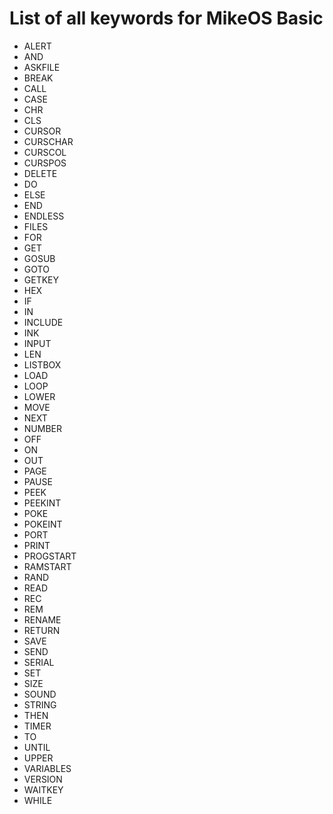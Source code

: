 # List of all keywords for MikeOS Basic

- ALERT
- AND
- ASKFILE
- BREAK
- CALL
- CASE
- CHR
- CLS
- CURSOR
- CURSCHAR
- CURSCOL
- CURSPOS
- DELETE
- DO
- ELSE
- END
- ENDLESS
- FILES
- FOR
- GET
- GOSUB
- GOTO
- GETKEY
- HEX
- IF
- IN
- INCLUDE
- INK
- INPUT
- LEN
- LISTBOX
- LOAD
- LOOP
- LOWER
- MOVE
- NEXT
- NUMBER
- OFF
- ON
- OUT
- PAGE
- PAUSE
- PEEK
- PEEKINT
- POKE
- POKEINT
- PORT
- PRINT
- PROGSTART
- RAMSTART
- RAND
- READ
- REC
- REM
- RENAME
- RETURN
- SAVE
- SEND
- SERIAL
- SET
- SIZE
- SOUND
- STRING
- THEN
- TIMER
- TO
- UNTIL
- UPPER
- VARIABLES
- VERSION
- WAITKEY
- WHILE
